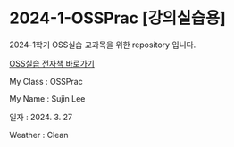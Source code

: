 # 2024-1-OSSPrac [강의실습용]

2024-1학기 OSS실습 교과목을 위한 repository 입니다.

[OSS실습 전자책 바로가기](https://wikidocs.net/book/13835)

My Class : OSSPrac

My Name : Sujin Lee

일자 : 2024. 3. 27

Weather : Clean
